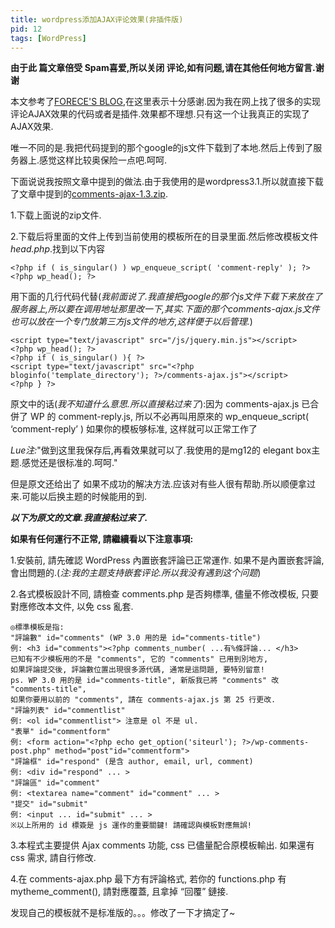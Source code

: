 ```yaml
---
title: wordpress添加AJAX评论效果(非插件版)
pid: 12
tags: [WordPress]
---
```

**由于此 篇文章倍受  Spam喜爱,所以关闭 评论,如有问题,请在其他任何地方留言.谢谢**

本文参考了[FORECE'S BLOG](http://www.forece.net/post/2466.htm),在这里表示十分感谢.因为我在网上找了很多的实现评论AJAX效果的代码或者是插件.效果都不理想.只有这一个让我真正的实现了AJAX效果.

唯一不同的是.我把代码提到的那个google的js文件下载到了本地.然后上传到了服务器上.感觉这样比较奥保险一点吧.呵呵.

下面说说我按照文章中提到的做法.由于我使用的是wordpress3.1.所以就直接下载了文章中提到的[comments-ajax-1.3.zip](http://u.115.com/file/f0fc5193ce).

1.下载上面说的zip文件.

2.下载后将里面的文件上传到当前使用的模板所在的目录里面.然后修改模板文件*head.php*.找到以下内容

    <?php if ( is_singular() ) wp_enqueue_script( 'comment-reply' ); ?>
    <?php wp_head(); ?>

用下面的几行代码代替(*我前面说了.我直接把google的那个js文件下载下来放在了服务器上,所以要在调用地址那里改一下,其实.下面的那个comments-ajax.js文件也可以放在一个专门放第三方js文件的地方,这样便于以后管理.*)

    <script type="text/javascript" src="/js/jquery.min.js"></script>
    <?php wp_head(); ?>
    <?php if ( is_singular() ){ ?>
    <script type="text/javascript" src="<?php bloginfo('template_directory'); ?>/comments-ajax.js"></script>
    <?php } ?>

原文中的话(*我不知道什么意思.所以直接粘过来了*):因为 comments-ajax.js 已合併了 WP 的 comment-reply.js, 所以不必再叫用原來的 wp\_enqueue_script( ‘comment-reply’ )
如果你的模板够标准, 这样就可以正常工作了

*Lue注:*"做到这里我保存后,再看效果就可以了.我使用的是mg12的 elegant box主题.感觉还是很标准的.呵呵."

但是原文还给出了 如果不成功的解决方法.应该对有些人很有帮助.所以顺便拿过来.可能以后换主题的时候能用的到.

***以下为原文的文章.我直接粘过来了.***

**如果有任何運行不正常, 請繼續看以下注意事項:**

1.安裝前, 請先確認 WordPress 內置嵌套評論已正常運作. 如果不是內置嵌套評論, 會出問題的.(*注:我的主题支持嵌套评论.所以我没有遇到这个问题*)

2.各式模板設計不同, 請檢查 comments.php 是否夠標準, 儘量不修改模板, 只要對應修改本文件, 以免 css 亂套.

    ◎標準模板是指:
    "評論數" id="comments" (WP 3.0 用的是 id="comments-title")
    例: <h3 id="comments"><?php comments_number( ...有%條評論... </h3>
    已知有不少模板用的不是 "comments", 它的 "comments" 已用到別地方,
    如果評論提交後, 評論數位置出現很多源代碼, 通常是這問題, 要特別留意!
    ps. WP 3.0 用的是 id="comments-title", 新版我已將 "comments" 改 "comments-title",
    如果你要用以前的 "comments", 請在 comments-ajax.js 第 25 行更改.
    "評論列表" id="commentlist"
    例: <ol id="commentlist"> 注意是 ol 不是 ul.
    "表單" id="commentform"
    例: <form action="<?php echo get_option('siteurl'); ?>/wp-comments-post.php" method="post"id="commentform">
    "評論框" id="respond" (是含 author, email, url, comment)
    例: <div id="respond" ... >
    "評論區" id="comment"
    例: <textarea name="comment" id="comment" ... >
    "提交" id="submit"
    例: <input ... id="submit" ... >
    ※以上所用的 id 標簽是 js 運作的重要關鍵! 請確認與模板對應無誤!

3.本程式主要提供 Ajax comments 功能, css 已儘量配合原模板輸出. 如果還有 css 需求, 請自行修改.

4.在 comments-ajax.php 最下方有評論格式, 若你的 functions.php 有 mytheme_comment(), 請對應覆蓋, 且拿掉 “回覆” 鏈接.

发现自己的模板就不是标准版的。。。修改了一下才搞定了~
